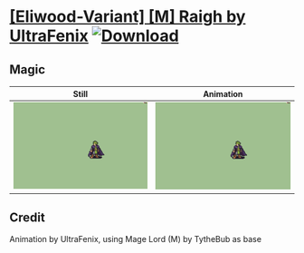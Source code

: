# [\[Eliwood-Variant\] \[M\] Raigh by UltraFenix](./) [![Download](https://img.shields.io/badge/Download--red?style=social&logo=github)](https://minhaskamal.github.io/DownGit/#/home?url=https://github.com/Klokinator/FE-Repo/tree/main/Battle%20Animations%2FMagi%20-%20Special%2F%5BEliwood-Variant%5D%20%5BM%5D%20Raigh%20by%20UltraFenix%2F6.%20Magic)

## Magic

| Still | Animation |
| :---: | :-------: |
| ![Magic still](./Magic_000.png) | ![Magic](./Magic.gif) |

## Credit

Animation by UltraFenix, using Mage Lord (M) by TytheBub as base
